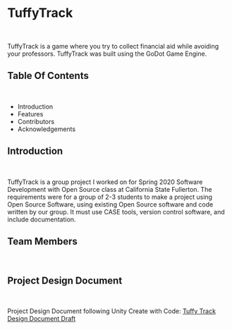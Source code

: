 <h1> TuffyTrack </h1> <br>
  
TuffyTrack is a game where you try to collect financial aid while avoiding your professors. TuffyTrack was built using the GoDot Game Engine.



<h2> Table Of Contents </h2> <br>
  
* Introduction
* Features
* Contributors
* Acknowledgements


<h2>Introduction </h2> <br>

TuffyTrack is a group project I worked on for Spring 2020 Software Development with Open Source class at California State Fullerton. The requirements were for a group of 2-3 students to make a project using Open Source Software, using existing Open Source software and code written by our group. It must use CASE tools, version control software, and include documentation.


<h2>Team Members </h2> <br>
 



<h2>Project Design Document </h2> <br>
  
 Project Design Document following Unity Create with Code: [Tuffy Track Design Document Draft](https://docs.google.com/document/d/1gM-XuaRoPO-Y9-sQ82h3-fD7zTvzEY25YKFyobfi3Ew/edit?usp=sharing)
